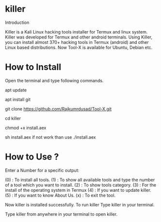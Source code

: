 # killer
Introduction

Killer is a Kali Linux hacking tools installer for Termux and linux system. Killer was developed for Termux and other android terminals. Using Killer, you can install almost 370+ hacking tools in Termux (android) and other Linux based distributions. Now Tool-X is available for Ubuntu, Debian etc.


# How to Install
Open the terminal and type following commands.

apt update

apt install git

git clone https://github.com/Rajkumrdusad/Tool-X.git

cd killer

chmod +x install.aex

sh install.aex if not work than use ./install.aex


# How to Use ?
Enter a Number for a specific output:

(0) : To install all tools.
(1) : To show all available tools and type the number of a tool which you want to install.
(2) : To show tools category.
(3) : For the install of the operating system in Termux
(4) : If you want to update killer.
(5) : If you want to know About Us.
(x) : To exit the tool.


Now killer is installed successfully. To run killer Type killer in your terminal.

Type killer from anywhere in your terminal to open killer.

